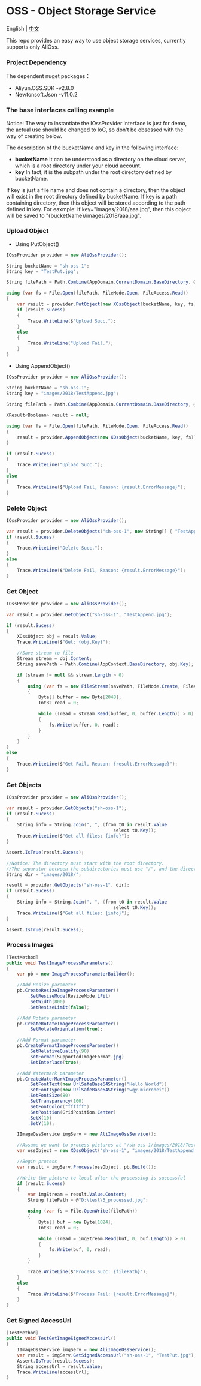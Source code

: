 # OSS - Object Storage Service
English | [中文](README_cn.md)

This repo provides an easy way to use object storage services, currently supports only AliOss.

### Project Dependency

The dependent nuget packages：
* Aliyun.OSS.SDK -v2.8.0
* Newtonsoft.Json -v11.0.2

### The base interfaces calling example
Notice: The way to instantiate the IOssProvider interface is just for demo, the actual use should be changed to IoC, so don't be obsessed with the way of creating below.

The description of the bucketName and key in the following interface:

* **bucketName** It can be understood as a directory on the cloud server, which is a root directory under your cloud account.
* **key** In fact, it is the subpath under the root directory defined by bucketName.

If key is just a file name and does not contain a directory, then the object will exist in the root directory defined by bucketName.
If key is a path containing directory, then this object will be stored according to the path defined in key.
For eaxmple: if key="images/2018/aaa.jpg", then this object will be saved to "{bucketName}/images/2018/aaa.jpg".


### Upload Object

* Using PutObject()

```csharp
IOssProvider provider = new AliOssProvider();

String bucketName = "sh-oss-1";
String key = "TestPut.jpg";

String filePath = Path.Combine(AppDomain.CurrentDomain.BaseDirectory, @"images\1.jpg");

using (var fs = File.Open(filePath, FileMode.Open, FileAccess.Read))
{
    var result = provider.PutObject(new XOssObject(bucketName, key, fs));
    if (result.Sucess)
    {
        Trace.WriteLine($"Upload Succ.");
    }
    else
    {
        Trace.WriteLine("Upload Fail.");
    }
}
```
* Using AppendObject()

```csharp
IOssProvider provider = new AliOssProvider();

String bucketName = "sh-oss-1";
String key = "images/2018/TestAppend.jpg";
            
String filePath = Path.Combine(AppDomain.CurrentDomain.BaseDirectory, @"images\2.jpg");

XResult<Boolean> result = null;

using (var fs = File.Open(filePath, FileMode.Open, FileAccess.Read))
{
    result = provider.AppendObject(new XOssObject(bucketName, key, fs));
}

if (result.Sucess)
{
    Trace.WriteLine("Upload Succ.");
}
else
{
    Trace.WriteLine($"Upload Fail, Reason: {result.ErrorMessage}");
}
```
### Delete Object

```csharp
IOssProvider provider = new AliOssProvider();

var result = provider.DeleteObjects("sh-oss-1", new String[] { "TestAppend.jpg", "TestPut.jpg" });
if (result.Sucess)
{
    Trace.WriteLine("Delete Succ.");
}
else
{
    Trace.WriteLine($"Delete Fail, Reason: {result.ErrorMessage}");
}
```
### Get Object
```csharp
IOssProvider provider = new AliOssProvider();

var result = provider.GetObject("sh-oss-1", "TestAppend.jpg");

if (result.Sucess)
{
    XOssObject obj = result.Value;
    Trace.WriteLine($"Get: {obj.Key}");

    //Save stream to file
    Stream stream = obj.Content;
    String savePath = Path.Combine(AppContext.BaseDirectory, obj.Key);

    if (stream != null && stream.Length > 0)
    {
        using (var fs = new FileStream(savePath, FileMode.Create, FileAccess.Write))
        {
            Byte[] buffer = new Byte[2048];
            Int32 read = 0;

            while ((read = stream.Read(buffer, 0, buffer.Length)) > 0)
            {
                fs.Write(buffer, 0, read);
            }
        }
    }
}
else
{
    Trace.WriteLine($"Get Fail, Reason: {result.ErrorMessage}");
}
```
### Get Objects
```csharp
IOssProvider provider = new AliOssProvider();

var result = provider.GetObjects("sh-oss-1");
if (result.Sucess)
{
    String info = String.Join(", ", (from t0 in result.Value
                                        select t0.Key));
    Trace.WriteLine($"Get all files: {info}");
}

Assert.IsTrue(result.Sucess);

//Notice: The directory must start with the root directory. 
//The separator between the subdirectories must use "/", and the directory must end with "/", but cannot start with "/".
String dir = "images/2018/";

result = provider.GetObjects("sh-oss-1", dir);
if (result.Sucess)
{
    String info = String.Join(", ", (from t0 in result.Value
                                        select t0.Key));
    Trace.WriteLine($"Get all files: {info}");
}

Assert.IsTrue(result.Sucess);
```

### Process Images

```csharp
[TestMethod]
public void TestImageProcessParameters()
{
    var pb = new ImageProcessParameterBuilder();

    //Add Resize parameter
    pb.CreateResizeImageProcessParameter()
        .SetResizeMode(ResizeMode.LFit)
        .SetWidth(800)
        .SetResizeLimit(false);

    //Add Rotate parameter
    pb.CreateRotateImageProcessParameter()
        .SetRotateOrientation(true);

    //Add Format parameter
    pb.CreateFormatImageProcessParameter()
        .SetRelativeQuality(90)
        .SetFormat(SupportedImageFormat.jpg)
        .SetInterlace(true);

    //Add Watermark parameter
    pb.CreateWaterMarkImageProcessParameter()
        .SetFontText(new UrlSafeBase64String("Hello World"))
        .SetFontType(new UrlSafeBase64String("wqy-microhei"))
        .SetFontSize(80)
        .SetTransparency(100)
        .SetFontColor("ffffff")
        .SetPosition(GridPosition.Center)
        .SetX(10)
        .SetY(10);

    IImageOssService imgServ = new AliImageOssService();

    //Assume we want to process pictures at "/sh-oss-1/images/2018/TestAppend.jpg".
    var ossObject = new XOssObject("sh-oss-1", "images/2018/TestAppend.jpg");

    //Begin process
    var result = imgServ.Process(ossObject, pb.Build());

    //Write the picture to local after the processing is successful
    if (result.Sucess)
    {
        var imgStream = result.Value.Content;
        String filePath = @"D:\test\3_processed.jpg";

        using (var fs = File.OpenWrite(filePath))
        {
            Byte[] buf = new Byte[1024];
            Int32 read = 0;

            while ((read = imgStream.Read(buf, 0, buf.Length)) > 0)
            {
                fs.Write(buf, 0, read);
            }
        }

        Trace.WriteLine($"Process Succ: {filePath}");
    }
    else
    {
        Trace.WriteLine($"Process Fail: {result.ErrorMessage}");
    }
}
```

### Get Signed AccessUrl

```csharp
[TestMethod]
public void TestGetImageSignedAccessUrl()
{
    IImageOssService imgServ = new AliImageOssService();
    var result = imgServ.GetSignedAccessUrl("sh-oss-1", "TestPut.jpg");
    Assert.IsTrue(result.Sucess);
    String accessUrl = result.Value;
    Trace.WriteLine(accessUrl);
}
```
